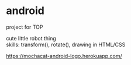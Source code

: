 # android
project for TOP

cute little robot thing <br>
skills: transform(), rotate(), drawing in HTML/CSS <br>

https://mochacat-android-logo.herokuapp.com/
